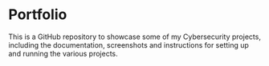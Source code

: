 # Portfolio
This is a GitHub repository to showcase some of my Cybersecurity projects, including the documentation, screenshots and instructions for setting up and running the various projects.
